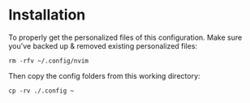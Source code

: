 # Installation

To properly get the personalized files of this configuration. Make sure you've backed up & removed existing personalized files:

```
rm -rfv ~/.config/nvim
```

Then copy the config folders from this working directory:

```
cp -rv ./.config ~
```
